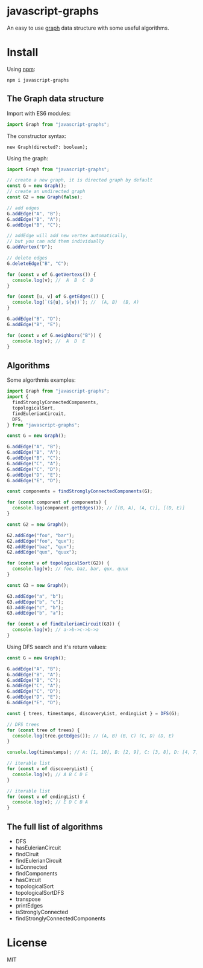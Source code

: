 # javascript-graphs

An easy to use [graph](<https://en.wikipedia.org/wiki/Graph_(discrete_mathematics)>) data structure with some useful algorithms.

# Install

Using [npm](http://npmjs.org):

```
npm i javascript-graphs
```

## The Graph data structure

Import with ES6 modules:

```js
import Graph from "javascript-graphs";
```

The constructor syntax:

```
new Graph(directed?: boolean);
```

Using the graph:

```js
import Graph from "javascript-graphs";

// create a new graph, it is directed graph by default
const G = new Graph();
// create an undirected graph
const G2 = new Graph(false);

// add edges
G.addEdge("A", "B");
G.addEdge("B", "A");
G.addEdge("B", "C");

// addEdge will add new vertex automatically,
// but you can add them individually
G.addVertex("D");

// delete edges
G.deleteEdge("B", "C");

for (const v of G.getVertexs()) {
  console.log(v); //  A  B  C  D
}

for (const [u, v] of G.getEdges()) {
  console.log(`(${u}, ${v})`); //  (A, B)  (B, A)
}

G.addEdge("B", "D");
G.addEdge("B", "E");

for (const v of G.neighbors("B")) {
  console.log(v); //  A  D  E
}
```

## Algorithms

Some algorthmis examples:

```js
import Graph from "javascript-graphs";
import {
  findStronglyConnectedComponents,
  topologicalSort,
  findEulerianCircuit,
  DFS,
} from "javascript-graphs";

const G = new Graph();

G.addEdge("A", "B");
G.addEdge("B", "A");
G.addEdge("B", "C");
G.addEdge("C", "A");
G.addEdge("C", "D");
G.addEdge("D", "E");
G.addEdge("E", "D");

const components = findStronglyConnectedComponents(G);

for (const component of components) {
  console.log(component.getEdges()); // [(B, A), (A, C)], [(D, E)]
}

const G2 = new Graph();

G2.addEdge("foo", "bar");
G2.addEdge("foo", "qux");
G2.addEdge("baz", "qux");
G2.addEdge("qux", "quux");

for (const v of topologicalSort(G2)) {
  console.log(v); // foo, baz, bar, qux, quux
}

const G3 = new Graph();

G3.addEdge("a", "b");
G3.addEdge("b", "c");
G3.addEdge("c", "b");
G3.addEdge("b", "a");

for (const v of findEulerianCircuit(G3)) {
  console.log(v); // a->b->c->b->a
}
```

Using DFS search and it's return values:

```js
const G = new Graph();

G.addEdge("A", "B");
G.addEdge("B", "A");
G.addEdge("B", "C");
G.addEdge("C", "A");
G.addEdge("C", "D");
G.addEdge("D", "E");
G.addEdge("E", "D");

const { trees, timestamps, discoveryList, endingList } = DFS(G);

// DFS trees
for (const tree of trees) {
  console.log(tree.getEdges()); // (A, B) (B, C) (C, D) (D, E)
}

console.log(timestamps); // A: [1, 10], B: [2, 9], C: [3, 8], D: [4, 7], E: [5, 6]

// iterable list
for (const v of discoveryList) {
  console.log(v); // A B C D E
}

// iterable list
for (const v of endingList) {
  console.log(v); // E D C B A
}
```

## The full list of algorithms

- DFS
- hasEulerianCircuit
- findCiruit
- findEulerianCircuit
- isConnected
- findComponents
- hasCircuit
- topologicalSort
- topologicalSortDFS
- transpose
- printEdges
- isStronglyConnected
- findStronglyConnectedComponents

# License

MIT

